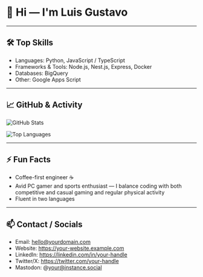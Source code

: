 # 👋 Hi — I'm Luis Gustavo

---

## 🛠️ Top Skills
- Languages: Python, JavaScript / TypeScript
- Frameworks & Tools: Node.js, Nest.js, Express, Docker
- Databases: BigQuery
- Other: Google Apps Script

---

## 📈 GitHub & Activity
![GitHub Stats](https://github-readme-stats.vercel.app/api?username=Luis-Gu&show_icons=true&title_color=ff4a8b&icon_color=ff4a8b&text_color=9fb0c3&bg_color=0d1117)

![Top Languages](https://github-readme-stats.vercel.app/api/top-langs/?username=Luis-Gu&layout=compact&theme=dark&title_color=ff4a8b&text_color=9fb0c3&bg_color=0d1117)

---

## ⚡ Fun Facts
- Coffee-first engineer ☕
- Avid PC gamer and sports enthusiast — I balance coding with both competitive and casual gaming and regular physical activity
- Fluent in two languages

---

## 📫 Contact / Socials
- Email: hello@yourdomain.com
- Website: https://your-website.example.com
- LinkedIn: https://linkedin.com/in/your-handle
- Twitter/X: https://twitter.com/your-handle
- Mastodon: @your@instance.social
